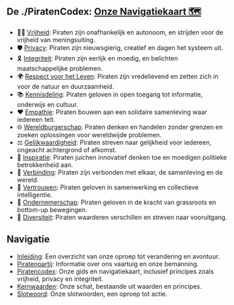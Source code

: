 ## De ./PiratenCodex: [Onze Navigatiekaart 🗺️](./PiratenCodex/README.md)

- 🏴‍☠️ [Vrijheid](././PiratenCodex/Vrijheid.md): Piraten zijn onafhankelijk en autonoom, en strijden voor de vrijheid van meningsuiting.
- 🛡️ [Privacy](./PiratenCodex/KritischDenken.md): Piraten zijn nieuwsgierig, creatief en dagen het systeem uit.
- 🎗️ [Integriteit](./PiratenCodex/Integriteit.md): Piraten zijn eerlijk en moedig, en belichten maatschappelijke problemen.
- 🌍 [Respect voor het Leven](./PiratenCodex/RespectVoorHetLeven.md): Piraten zijn vredelievend en zetten zich in voor de natuur en duurzaamheid.
- 📚 [Kennisdeling](./PiratenCodex/Kennisdeling.md): Piraten geloven in open toegang tot informatie, onderwijs en cultuur.
- ❤️ [Empathie](./PiratenCodex/Empathie.md): Piraten bouwen aan een solidaire samenleving waar iedereen telt.
- 🌐 [Wereldburgerschap](./PiratenCodex/Wereldburgerschap.md): Piraten denken en handelen zonder grenzen en zoeken oplossingen voor wereldwijde problemen.
- ⚖️ [Gelijkwaardigheid](./PiratenCodex/Gelijkwaardigheid.md): Piraten streven naar gelijkheid voor iedereen, ongeacht achtergrond of afkomst.
- 🎉 [Inspiratie](./PiratenCodex/Inspiratie.md): Piraten juichen innovatief denken toe en moedigen politieke betrokkenheid aan.
- 🤝 [Verbinding](./PiratenCodex/Verbinding.md): Piraten zijn verbonden met elkaar, de samenleving en de wereld.
- 🤲 [Vertrouwen](./PiratenCodex/Vertrouwen.md): Piraten geloven in samenwerking en collectieve intelligentie.
- 🌱 [Ondernemerschap](./PiratenCodex/Ondernemerschap.md): Piraten geloven in de kracht van grassroots en bottom-up bewegingen.
- 🌈 [Diversiteit](./PiratenCodex/Diversiteit.md): Piraten waarderen verschillen en streven naar vooruitgang.

## Navigatie
- [Inleiding](../Inleiding.md): Een overzicht van onze oproep tot verandering en avontuur.
- [Piratenpartij](../Piratenpartij.md): Informatie over ons vaartuig en onze bemanning.
- [Piratencodex](../Piratencodex/Piratencodex.md): Onze gids en navigatiekaart, inclusief principes zoals vrijheid, privacy en integriteit.
- [Kernwaarden](../Kernwaarden/Kernwaarden.md): Onze schat, bestaande uit waarden en principes.
- [Slotwoord](../Slotwoord.md): Onze slotwoorden, een oproep tot actie.
